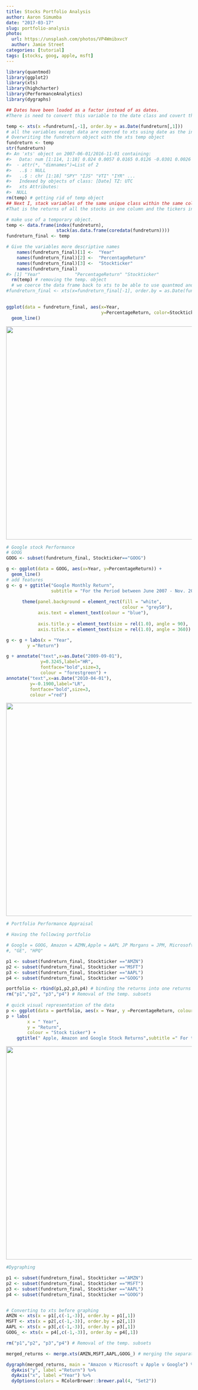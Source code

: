 ```yaml
---
title: Stocks Portfolio Analysis
author: Aaron Simumba
date: "2017-03-17"
slug: portfolio-analysis
photo:
  url: https://unsplash.com/photos/VP4WmibxvcY
  author: Jamie Street
categories: [tutorial] 
tags: [stocks, goog, apple, msft]
---
```


<script src="{{< blogdown/postref >}}index_files/htmlwidgets/htmlwidgets.js"></script>
<script src="{{< blogdown/postref >}}index_files/jquery/jquery.min.js"></script>
<link href="{{< blogdown/postref >}}index_files/dygraphs/dygraph.css" rel="stylesheet" />
<script src="{{< blogdown/postref >}}index_files/dygraphs/dygraph-combined.js"></script>
<script src="{{< blogdown/postref >}}index_files/dygraphs/shapes.js"></script>
<script src="{{< blogdown/postref >}}index_files/moment/moment.js"></script>
<script src="{{< blogdown/postref >}}index_files/moment-timezone/moment-timezone-with-data.js"></script>
<script src="{{< blogdown/postref >}}index_files/moment-fquarter/moment-fquarter.min.js"></script>
<script src="{{< blogdown/postref >}}index_files/dygraphs-binding/dygraphs.js"></script>
<script src="{{< blogdown/postref >}}index_files/htmlwidgets/htmlwidgets.js"></script>
<script src="{{< blogdown/postref >}}index_files/jquery/jquery.min.js"></script>
<link href="{{< blogdown/postref >}}index_files/dygraphs/dygraph.css" rel="stylesheet" />
<script src="{{< blogdown/postref >}}index_files/dygraphs/dygraph-combined.js"></script>
<script src="{{< blogdown/postref >}}index_files/dygraphs/shapes.js"></script>
<script src="{{< blogdown/postref >}}index_files/moment/moment.js"></script>
<script src="{{< blogdown/postref >}}index_files/moment-timezone/moment-timezone-with-data.js"></script>
<script src="{{< blogdown/postref >}}index_files/moment-fquarter/moment-fquarter.min.js"></script>
<script src="{{< blogdown/postref >}}index_files/dygraphs-binding/dygraphs.js"></script>
<script src="{{< blogdown/postref >}}index_files/htmlwidgets/htmlwidgets.js"></script>
<script src="{{< blogdown/postref >}}index_files/jquery/jquery.min.js"></script>
<link href="{{< blogdown/postref >}}index_files/dygraphs/dygraph.css" rel="stylesheet" />
<script src="{{< blogdown/postref >}}index_files/dygraphs/dygraph-combined.js"></script>
<script src="{{< blogdown/postref >}}index_files/dygraphs/shapes.js"></script>
<script src="{{< blogdown/postref >}}index_files/moment/moment.js"></script>
<script src="{{< blogdown/postref >}}index_files/moment-timezone/moment-timezone-with-data.js"></script>
<script src="{{< blogdown/postref >}}index_files/moment-fquarter/moment-fquarter.min.js"></script>
<script src="{{< blogdown/postref >}}index_files/dygraphs-binding/dygraphs.js"></script>

``` r
library(quantmod)
library(ggplot2) 
library(xts)
library(highcharter)
library(PerformanceAnalytics)
library(dygraphs)
```

``` r
## Dates have been loaded as a factor instead of as dates. 
#There is need to convert this variable to the date class and covert the rest of the variables to xts(Extensible Time Series)

temp <- xts(x =fundreturn[,-1], order.by = as.Date(fundreturn[,1])) 
# all the variables except data are coerced to xts using date as the index.
# Overwriting the fundreturn object with the xts temp object
fundreturn <- temp
str(fundreturn)
#> An 'xts' object on 2007-06-01/2016-11-01 containing:
#>   Data: num [1:114, 1:18] 0.024 0.0057 0.0165 0.0126 -0.0301 0.0026 0.0045 0.0218 0.027 0.0315 ...
#>  - attr(*, "dimnames")=List of 2
#>   ..$ : NULL
#>   ..$ : chr [1:18] "SPY" "IJS" "VTI" "IYR" ...
#>   Indexed by objects of class: [Date] TZ: UTC
#>   xts Attributes:  
#>  NULL
rm(temp) # getting rid of temp object
## Next I, stack variables of the same unique class within the same column.
#That is the returns of all the stocks in one column and the tickers in another column, indexed by the date variable.

# make use of a temporary object.
temp <- data.frame(index(fundreturn), 
                   stack(as.data.frame(coredata(fundreturn))))
fundreturn_final <- temp
```

``` r
# Give the variables more descriptive names 
    names(fundreturn_final)[1] <-  "Year"
    names(fundreturn_final)[2] <-  "PercentageReturn"
    names(fundreturn_final)[3] <-  "Stockticker"
    names(fundreturn_final)
#> [1] "Year"             "PercentageReturn" "Stockticker"
  rm(temp) # removing the temp. object
  # we coerce the data frame back to xts to be able to use quantmod and highcharter
#fundreturn_final <- xts(x=fundreturn_final[-1], order.by = as.Date(fundreturn_final[,1]))
  
```

``` r
ggplot(data = fundreturn_final, aes(x=Year, 
                                    y=PercentageReturn, color=Stockticker)) +
  geom_line()
```

<img src="{{< blogdown/postref >}}index_files/figure-html/unnamed-chunk-6-1.png" width="576" />

``` r
# Google stock Performance
# GOOG
GOOG <- subset(fundreturn_final, Stockticker=="GOOG")

g <- ggplot(data = GOOG, aes(x=Year, y=PercentageReturn)) +
  geom_line()
# add features
g <- g + ggtitle("Google Monthly Return", 
                 subtitle = "For the Period between June 2007 - Nov. 2016") + 
  
      theme(panel.background = element_rect(fill = "white",
                                            colour = "grey50"),
            axis.text = element_text(colour = "blue"),
            
            axis.title.y = element_text(size = rel(1.0), angle = 90),
            axis.title.x = element_text(size = rel(1.0), angle = 360))

g <- g + labs(x = "Year",
        y ="Return") 

g + annotate("text",x=as.Date("2009-09-01"),
             y=0.3245,label="HR",
             fontface="bold",size=3, 
             colour = "forestgreen") +
annotate("text",x=as.Date("2010-04-01"),
         y=-0.1900,label="LR",
         fontface="bold",size=3,
         colour ="red") 
```

<img src="{{< blogdown/postref >}}index_files/figure-html/unnamed-chunk-7-1.png" width="576" />

``` r
# Portfolio Performance Appraisal

# Having the following portfolio

# Google = GOOG, Amazon = AZMN,Apple = AAPL JP Morgans = JPM, Microsoft = MSFT, General Electric = GE, and Hewlett Packard = HPQ
#, "GE", "HPQ"

p1 <- subset(fundreturn_final, Stockticker =="AMZN")
p2 <- subset(fundreturn_final, Stockticker =="MSFT")
p3 <- subset(fundreturn_final, Stockticker =="AAPL")
p4 <- subset(fundreturn_final, Stockticker =="GOOG")

portfolio <- rbind(p1,p2,p3,p4) # binding the returns into one returns variable
rm("p1","p2", "p3","p4") # Removal of the temp. subsets 
 
# quick visual representation of the data
p <- ggplot(data = portfolio, aes(x = Year, y =PercentageReturn, colour = Stockticker))+geom_line()
p + labs(
        x = " Year",
        y = "Return",
        colour = "Stock ticker") +
    ggtitle(" Apple, Amazon and Google Stock Returns",subtitle =" For the period June 2007 - Nov. 2016")
```

<img src="{{< blogdown/postref >}}index_files/figure-html/unnamed-chunk-8-1.png" width="576" />

``` r
#Dygraphing

p1 <- subset(fundreturn_final, Stockticker =="AMZN")
p2 <- subset(fundreturn_final, Stockticker =="MSFT")
p3 <- subset(fundreturn_final, Stockticker =="AAPL")
p4 <- subset(fundreturn_final, Stockticker =="GOOG")


# Converting to xts before graphing
AMZN <- xts(x = p1[,c(-1,-3)], order.by = p1[,1])
MSFT <- xts(x = p2[,c(-1,-3)], order.by = p2[,1])
AAPL <- xts(x = p3[,c(-1,-3)], order.by = p3[,1])
GOOG_ <- xts(x = p4[,c(-1,-3)], order.by = p4[,1])

rm("p1","p2", "p3","p4") # Removal of the temp. subsets 
```

``` r
merged_returns <- merge.xts(AMZN,MSFT,AAPL,GOOG_) # merging the separate share returns into one xts object.

dygraph(merged_returns, main = "Amazon v Microsoft v Apple v Google") %>% # Using pipes to connect the codes
  dyAxis("y", label ="Return") %>%
  dyAxis("x", label ="Year") %>%
  dyOptions(colors = RColorBrewer::brewer.pal(4, "Set2")) 
```

<div id="htmlwidget-1" style="width:672px;height:480px;" class="dygraphs html-widget"></div>
<script type="application/json" data-for="htmlwidget-1">{"x":{"attrs":{"axes":{"x":{"pixelsPerLabel":60,"drawAxis":true},"y":{"drawAxis":true}},"title":"Amazon v Microsoft v Apple v Google","labels":["month","AMZN","MSFT","AAPL","GOOG_"],"legend":"auto","retainDateWindow":false,"ylabel":"Return","xlabel":"Year","stackedGraph":false,"fillGraph":false,"fillAlpha":0.15,"stepPlot":false,"drawPoints":false,"pointSize":1,"drawGapEdgePoints":false,"connectSeparatedPoints":false,"strokeWidth":1,"strokeBorderColor":"white","colors":["#66C2A5","#FC8D62","#8DA0CB","#E78AC3"],"colorValue":0.5,"colorSaturation":1,"includeZero":false,"drawAxesAtZero":false,"logscale":false,"axisTickSize":3,"axisLineColor":"black","axisLineWidth":0.3,"axisLabelColor":"black","axisLabelFontSize":14,"axisLabelWidth":60,"drawGrid":true,"gridLineWidth":0.3,"rightGap":5,"digitsAfterDecimal":2,"labelsKMB":false,"labelsKMG2":false,"labelsUTC":false,"maxNumberWidth":6,"animatedZooms":false,"mobileDisableYTouch":true,"disableZoom":false},"scale":"monthly","annotations":[],"shadings":[],"events":[],"format":"date","data":[["2007-06-01T00:00:00.000Z","2007-07-01T00:00:00.000Z","2007-08-01T00:00:00.000Z","2007-09-01T00:00:00.000Z","2007-10-01T00:00:00.000Z","2007-11-01T00:00:00.000Z","2007-12-01T00:00:00.000Z","2008-01-01T00:00:00.000Z","2008-02-01T00:00:00.000Z","2008-03-01T00:00:00.000Z","2008-04-01T00:00:00.000Z","2008-05-01T00:00:00.000Z","2008-06-01T00:00:00.000Z","2008-07-01T00:00:00.000Z","2008-08-01T00:00:00.000Z","2008-09-01T00:00:00.000Z","2008-10-01T00:00:00.000Z","2008-11-01T00:00:00.000Z","2008-12-01T00:00:00.000Z","2009-01-01T00:00:00.000Z","2009-02-01T00:00:00.000Z","2009-03-01T00:00:00.000Z","2009-04-01T00:00:00.000Z","2009-05-01T00:00:00.000Z","2009-06-01T00:00:00.000Z","2009-07-01T00:00:00.000Z","2009-08-01T00:00:00.000Z","2009-09-01T00:00:00.000Z","2009-10-01T00:00:00.000Z","2009-11-01T00:00:00.000Z","2009-12-01T00:00:00.000Z","2010-01-01T00:00:00.000Z","2010-02-01T00:00:00.000Z","2010-03-01T00:00:00.000Z","2010-04-01T00:00:00.000Z","2010-05-01T00:00:00.000Z","2010-06-01T00:00:00.000Z","2010-07-01T00:00:00.000Z","2010-08-01T00:00:00.000Z","2010-09-01T00:00:00.000Z","2010-10-01T00:00:00.000Z","2010-11-01T00:00:00.000Z","2010-12-01T00:00:00.000Z","2011-01-01T00:00:00.000Z","2011-02-01T00:00:00.000Z","2011-03-01T00:00:00.000Z","2011-04-01T00:00:00.000Z","2011-05-01T00:00:00.000Z","2011-06-01T00:00:00.000Z","2011-07-01T00:00:00.000Z","2011-08-01T00:00:00.000Z","2011-09-01T00:00:00.000Z","2011-10-01T00:00:00.000Z","2011-11-01T00:00:00.000Z","2011-12-01T00:00:00.000Z","2012-01-01T00:00:00.000Z","2012-02-01T00:00:00.000Z","2012-03-01T00:00:00.000Z","2012-04-01T00:00:00.000Z","2012-05-01T00:00:00.000Z","2012-06-01T00:00:00.000Z","2012-07-01T00:00:00.000Z","2012-08-01T00:00:00.000Z","2012-09-01T00:00:00.000Z","2012-10-01T00:00:00.000Z","2012-11-01T00:00:00.000Z","2012-12-01T00:00:00.000Z","2013-01-01T00:00:00.000Z","2013-02-01T00:00:00.000Z","2013-03-01T00:00:00.000Z","2013-04-01T00:00:00.000Z","2013-05-01T00:00:00.000Z","2013-06-01T00:00:00.000Z","2013-07-01T00:00:00.000Z","2013-08-01T00:00:00.000Z","2013-09-01T00:00:00.000Z","2013-10-01T00:00:00.000Z","2013-11-01T00:00:00.000Z","2013-12-01T00:00:00.000Z","2014-01-01T00:00:00.000Z","2014-02-01T00:00:00.000Z","2014-03-01T00:00:00.000Z","2014-04-01T00:00:00.000Z","2014-05-01T00:00:00.000Z","2014-06-01T00:00:00.000Z","2014-07-01T00:00:00.000Z","2014-08-01T00:00:00.000Z","2014-09-01T00:00:00.000Z","2014-10-01T00:00:00.000Z","2014-11-01T00:00:00.000Z","2014-12-01T00:00:00.000Z","2015-01-01T00:00:00.000Z","2015-02-01T00:00:00.000Z","2015-03-01T00:00:00.000Z","2015-04-01T00:00:00.000Z","2015-05-01T00:00:00.000Z","2015-06-01T00:00:00.000Z","2015-07-01T00:00:00.000Z","2015-08-01T00:00:00.000Z","2015-09-01T00:00:00.000Z","2015-10-01T00:00:00.000Z","2015-11-01T00:00:00.000Z","2015-12-01T00:00:00.000Z","2016-01-01T00:00:00.000Z","2016-02-01T00:00:00.000Z","2016-03-01T00:00:00.000Z","2016-04-01T00:00:00.000Z","2016-05-01T00:00:00.000Z","2016-06-01T00:00:00.000Z","2016-07-01T00:00:00.000Z","2016-08-01T00:00:00.000Z","2016-09-01T00:00:00.000Z","2016-10-01T00:00:00.000Z","2016-11-01T00:00:00.000Z"],[-0.0494,-0.1647,-0.0243,-0.0361,-0.017,0.1176,-0.3048,0.1465,0.0418,0.1859,0.0591,-0.0218,-0.0454,0.039,0.0166,0.5413,0.1273,-0.0106,0.1481,0.0174,0.1657,-0.0429,0.0158,0.023,-0.1613,-0.1703,0.1059,0.1028,0.038,-0.1016,0.041,0.0586,-0.0996,-0.2133,-0.254,0.2009,0.147,0.1015,0.1335,0.0964,-0.0314,0.0727,0.0251,-0.0533,0.1499,0.2726,0.1439,-0.0102,-0.0677,-0.0559,0.1467,0.0098,-0.0849,-0.1291,0.079,0.0589,0.2582,0.052,0.0616,0.0262,-0.0576,0.0215,0.0395,0.087,0.0045,0.0397,0.0882,-0.0328,0.0046,-0.0126,-0.0994,-0.0998,0.1233,-0.0759,0.127,0.1451,-0.0819,0.0725,0.0217,0.0642,0.0244,-0.0843,0.0823,-0.0047,0.0583,-0.0046,0.0084,-0.0476,0.0606,0.0315,0.0847,-0.0672,0.1127,0.1644,0.0813,0.0131,-0.1006,0.0095,-0.0711,-0.0958,0.0277,0.0391,-0.0363,0.0832,-0.049,-0.0527,0.1086,-0.0835,0.1424,0.0723,-0.0212,0.1335,0.0177,0.0113],[0.0765,-0.0422,0.0127,-0.1125,-0.0585,0.0287,0.0326,0.0721,0.0642,0.0497,0.0261,0.017,0.0335,-0.084,-0.0106,0.0743,0.0284,-0.0398,-0.0163,-0.0055,0.0254,0.2495,-0.0842,0.0595,-0.0843,-0.1624,0.0434,0.0049,-0.0034,-0.0286,-0.0651,0.0653,-0.022,-0.1634,-0.0884,-0.0386,-0.1204,-0.0491,0.1375,0.1029,0.0376,0.1379,-0.0105,0.0539,0.0434,0.0781,0.0653,0.0364,-0.0755,0.0221,0.0216,0.0427,-0.1514,-0.1081,0.1217,-0.0858,0.0435,0.089,-0.047,0.1049,-0.0064,-0.0358,-0.0448,0.0209,-0.0288,0.0396,0.0538,-0.0231,-0.0643,0.0699,-0.0322,0.0149,0.1375,0.0819,0.0164,-0.0074,-0.0824,0.048,-0.0366,0.0527,-0.0344,-0.041,-0.0596,0.0034,0.0277,0.0211,0.0291,0.1569,0.0618,-0.0103,-0.0782,0.0564,-0.0036,0.064,0.085,-0.0189,0.0115,0.02,0.07,-0.0144,0.0205,0.0186,0.035,0.0592,0.0205,0.0127,0.0247,-0.0284,-0.1302,0.0931,-0.0727,0.1963,-0.0303,-0.0578],[0.0504,-0.093,-0.0842,0.1223,-0.1509,-0.0418,0.1867,-0.0016,0.1346,0.0533,0.1305,-0.0744,0.0105,-0.0131,0.0981,0.0742,0.2143,0.007,0.0796,0.051,0.1082,0.2377,-0.0407,0.087,-0.3166,-0.0764,0.1478,0.2122,0.0851,-0.1129,-0.0507,0.0666,-0.3296,-0.0534,-0.1387,-0.079,0.056,-0.0091,0.177,0.197,0.0793,0.0487,0.1472,0.0295,0.1019,0.017,0.0605,0.0541,-0.0886,0.0654,0.1485,0.111,-0.0161,-0.0208,0.0227,-0.055,0.1672,0.0607,0.0338,0.0367,0.052,0.0409,-0.0133,0.0046,-0.0066,-0.035,0.1633,-0.0145,-0.0091,0.0615,-0.0558,0.0597,0.1271,0.1883,0.1053,-0.026,-0.0107,0.0109,0.0458,0.0939,0.0028,-0.1076,-0.0124,-0.0907,-0.1441,-0.0253,0.0029,0.0003,0.0224,-0.1183,0.1412,0.0838,-0.0215,0.0964,0.0701,0.0089,-0.1077,0.0575,0.02,0.0994,0.0787,0.0277,0.0287,0.0775,-0.0171,0.072,0.106,-0.0719,0.0614,0.1008,-0.0314,0.0058,0.0453,-0.0372],[0.0429,-0.1619,0.0755,0.0716,-0.1104,0.1278,-0.0781,-0.0209,0.0617,0.1853,0.0177,-0.0502,0.0891,-0.1038,0.0194,0.0289,0.0563,0.0498,-0.0243,0.0103,0.101,0.2463,-0.0198,-0.0022,-0.1839,-0.165,-0.0652,0.3038,0.02,-0.1014,-0.1001,-0.0221,-0.1355,-0.1028,-0.1848,0.0501,0.1004,-0.0016,0.0298,0.1376,0.0537,0.0104,0.0509,0.042,0.074,0.0812,0.0874,0.0634,-0.1452,-0.0059,0.0765,-0.073,-0.0762,-0.0838,0.0897,-0.0718,0.1684,0.1672,-0.0945,0.0688,0.0108,0.0217,-0.0434,-0.0727,-0.0277,-0.0428,0.1922,-0.1039,-0.0479,0.1507,0.0114,0.0776,-0.1019,0.0657,0.0372,-0.0567,-0.0397,-0.0014,0.0912,0.0823,0.1013,-0.0983,0.0266,0.0129,0.0683,0.0602,-0.0087,0.0383,0.0566,0.0105,0.0084,-0.046,0.0343,0.1766,0.0281,0.0577,0.0538,0.0294,-0.0827,-0.0544,0.0631,0.0275,-0.0064,0,0.0101,-0.0317,-0.0309,-0.0285,0.0154,0.0447,-0.0186,-0.0195,-0.0097,-0.0218]],"fixedtz":false,"tzone":"UTC"},"evals":[],"jsHooks":[]}</script>

``` r
# Let's now evaluate the portfolio

## Part of the code is adapted from Jonathan Regenstein from RStudio

# We assume an equally weighted portfolio. Allocating 25% to all the stocks in our portfolio
w <- c(.25,.25,.25,.25)

# We use the performanceAnalytics built infuction Return.porftolio to calculate portfolio monthly returns

monthly_P_return <-  Return.portfolio(R = merged_returns, weights = w)

# Use dygraphs to chart the portfolio monthly returns.
dygraph(monthly_P_return, main = "Portfolio Monthly Return") %>% 
  dyAxis("y", label = "Return")
```

<div id="htmlwidget-2" style="width:672px;height:480px;" class="dygraphs html-widget"></div>
<script type="application/json" data-for="htmlwidget-2">{"x":{"attrs":{"axes":{"x":{"pixelsPerLabel":60},"y":[]},"title":"Portfolio Monthly Return","labels":["month","portfolio.returns"],"legend":"auto","retainDateWindow":false,"ylabel":"Return"},"scale":"monthly","annotations":[],"shadings":[],"events":[],"format":"date","data":[["2007-06-01T00:00:00.000Z","2007-07-01T00:00:00.000Z","2007-08-01T00:00:00.000Z","2007-09-01T00:00:00.000Z","2007-10-01T00:00:00.000Z","2007-11-01T00:00:00.000Z","2007-12-01T00:00:00.000Z","2008-01-01T00:00:00.000Z","2008-02-01T00:00:00.000Z","2008-03-01T00:00:00.000Z","2008-04-01T00:00:00.000Z","2008-05-01T00:00:00.000Z","2008-06-01T00:00:00.000Z","2008-07-01T00:00:00.000Z","2008-08-01T00:00:00.000Z","2008-09-01T00:00:00.000Z","2008-10-01T00:00:00.000Z","2008-11-01T00:00:00.000Z","2008-12-01T00:00:00.000Z","2009-01-01T00:00:00.000Z","2009-02-01T00:00:00.000Z","2009-03-01T00:00:00.000Z","2009-04-01T00:00:00.000Z","2009-05-01T00:00:00.000Z","2009-06-01T00:00:00.000Z","2009-07-01T00:00:00.000Z","2009-08-01T00:00:00.000Z","2009-09-01T00:00:00.000Z","2009-10-01T00:00:00.000Z","2009-11-01T00:00:00.000Z","2009-12-01T00:00:00.000Z","2010-01-01T00:00:00.000Z","2010-02-01T00:00:00.000Z","2010-03-01T00:00:00.000Z","2010-04-01T00:00:00.000Z","2010-05-01T00:00:00.000Z","2010-06-01T00:00:00.000Z","2010-07-01T00:00:00.000Z","2010-08-01T00:00:00.000Z","2010-09-01T00:00:00.000Z","2010-10-01T00:00:00.000Z","2010-11-01T00:00:00.000Z","2010-12-01T00:00:00.000Z","2011-01-01T00:00:00.000Z","2011-02-01T00:00:00.000Z","2011-03-01T00:00:00.000Z","2011-04-01T00:00:00.000Z","2011-05-01T00:00:00.000Z","2011-06-01T00:00:00.000Z","2011-07-01T00:00:00.000Z","2011-08-01T00:00:00.000Z","2011-09-01T00:00:00.000Z","2011-10-01T00:00:00.000Z","2011-11-01T00:00:00.000Z","2011-12-01T00:00:00.000Z","2012-01-01T00:00:00.000Z","2012-02-01T00:00:00.000Z","2012-03-01T00:00:00.000Z","2012-04-01T00:00:00.000Z","2012-05-01T00:00:00.000Z","2012-06-01T00:00:00.000Z","2012-07-01T00:00:00.000Z","2012-08-01T00:00:00.000Z","2012-09-01T00:00:00.000Z","2012-10-01T00:00:00.000Z","2012-11-01T00:00:00.000Z","2012-12-01T00:00:00.000Z","2013-01-01T00:00:00.000Z","2013-02-01T00:00:00.000Z","2013-03-01T00:00:00.000Z","2013-04-01T00:00:00.000Z","2013-05-01T00:00:00.000Z","2013-06-01T00:00:00.000Z","2013-07-01T00:00:00.000Z","2013-08-01T00:00:00.000Z","2013-09-01T00:00:00.000Z","2013-10-01T00:00:00.000Z","2013-11-01T00:00:00.000Z","2013-12-01T00:00:00.000Z","2014-01-01T00:00:00.000Z","2014-02-01T00:00:00.000Z","2014-03-01T00:00:00.000Z","2014-04-01T00:00:00.000Z","2014-05-01T00:00:00.000Z","2014-06-01T00:00:00.000Z","2014-07-01T00:00:00.000Z","2014-08-01T00:00:00.000Z","2014-09-01T00:00:00.000Z","2014-10-01T00:00:00.000Z","2014-11-01T00:00:00.000Z","2014-12-01T00:00:00.000Z","2015-01-01T00:00:00.000Z","2015-02-01T00:00:00.000Z","2015-03-01T00:00:00.000Z","2015-04-01T00:00:00.000Z","2015-05-01T00:00:00.000Z","2015-06-01T00:00:00.000Z","2015-07-01T00:00:00.000Z","2015-08-01T00:00:00.000Z","2015-09-01T00:00:00.000Z","2015-10-01T00:00:00.000Z","2015-11-01T00:00:00.000Z","2015-12-01T00:00:00.000Z","2016-01-01T00:00:00.000Z","2016-02-01T00:00:00.000Z","2016-03-01T00:00:00.000Z","2016-04-01T00:00:00.000Z","2016-05-01T00:00:00.000Z","2016-06-01T00:00:00.000Z","2016-07-01T00:00:00.000Z","2016-08-01T00:00:00.000Z","2016-09-01T00:00:00.000Z","2016-10-01T00:00:00.000Z","2016-11-01T00:00:00.000Z"],[0.0301,-0.113708579264149,-0.00559377618293577,0.00786916658390391,-0.0890376855326902,0.0573282327219986,-0.042831236358701,0.0383461039325024,0.0783346839674659,0.110040420027639,0.0582383125115564,-0.0344335250838131,0.0261523950823555,-0.0478623279379287,0.0331144327765902,0.153792419636912,0.112247310719632,0.00149789245166887,0.054078256694402,0.0219968844818357,0.107410539310229,0.157949829530945,-0.0303242130102647,0.0456092318025723,-0.207253112502889,-0.138845865576245,0.0704315483642639,0.159410574555523,0.0444362569993406,-0.0939799707838271,-0.0404127420638229,0.0473124465574433,-0.179029145823455,-0.133223126326917,-0.168983528865221,0.0226911227230571,0.0545710218674125,0.0200600134166751,0.126687155535587,0.136949498384811,0.0319663136685859,0.0629283509111709,0.0658632611747769,0.0108594282541148,0.100731340517966,0.112092560764811,0.0935879851387789,0.0307000599218057,-0.0896041659407795,0.00567424356447033,0.117031202204561,0.0393133206973839,-0.0653368536592297,-0.0745111009596598,0.0605165850969047,-0.0270639430888725,0.182222549972333,0.0747917934575102,0.0161030525226051,0.0439754771241554,0.00196574485688727,0.023824968906363,-0.00307950548584668,0.0245898567238754,-0.00710635623220512,-0.00144247555173027,0.127014948314502,-0.0322341862713332,-0.0131976821622654,0.0434413285162729,-0.0616681017627327,0.00325737773151791,0.0971383327948778,0.0820742787274269,0.0954013200129236,0.0197984608178754,-0.0416550042325423,0.0311362189903313,0.0354200825155371,0.0805186574008934,0.0156770687270402,-0.0947383246215934,0.0168736628752737,-0.045342644860437,-0.0393671996182131,-0.00348182621093573,0.00562309891495172,0.000399990154805074,0.0443709706335647,-0.0361770701926236,0.0783950004828757,0.00559979139341671,0.0355777863984561,0.12989006298412,0.0704084370854767,0.0143011984430976,-0.074298178725309,0.0311996800267746,-0.025672623394713,-0.00432640519518579,0.0541278171096493,0.0305294323072862,0.00339043170589948,0.0674459827309137,-0.0204227034786852,0.0145534744768461,0.0823615119482068,-0.0666482643528976,0.061405211562503,0.0852604189772439,-0.0301942016267269,0.0573998666609123,0.0242677157471534,-0.0213148296410851]]},"evals":[],"jsHooks":[]}</script>

``` r
# Add the wealth.index = TRUE argument and, instead of returning monthly returns,
# the function will return the growth of $1 invested in the portfolio.
dollar_growth <- Return.portfolio(merged_returns, weights = w, wealth.index = TRUE)

# Use dygraphs to chart the growth of $1 in the portfolio.
dygraph(dollar_growth, main = "Growth of $1 Invested in Portfolio") %>% 
  dyAxis("y", label = "$")
```

<div id="htmlwidget-3" style="width:672px;height:480px;" class="dygraphs html-widget"></div>
<script type="application/json" data-for="htmlwidget-3">{"x":{"attrs":{"axes":{"x":{"pixelsPerLabel":60},"y":[]},"title":"Growth of $1 Invested in Portfolio","labels":["month","portfolio.wealthindex"],"legend":"auto","retainDateWindow":false,"ylabel":"$"},"scale":"monthly","annotations":[],"shadings":[],"events":[],"format":"date","data":[["2007-06-01T00:00:00.000Z","2007-07-01T00:00:00.000Z","2007-08-01T00:00:00.000Z","2007-09-01T00:00:00.000Z","2007-10-01T00:00:00.000Z","2007-11-01T00:00:00.000Z","2007-12-01T00:00:00.000Z","2008-01-01T00:00:00.000Z","2008-02-01T00:00:00.000Z","2008-03-01T00:00:00.000Z","2008-04-01T00:00:00.000Z","2008-05-01T00:00:00.000Z","2008-06-01T00:00:00.000Z","2008-07-01T00:00:00.000Z","2008-08-01T00:00:00.000Z","2008-09-01T00:00:00.000Z","2008-10-01T00:00:00.000Z","2008-11-01T00:00:00.000Z","2008-12-01T00:00:00.000Z","2009-01-01T00:00:00.000Z","2009-02-01T00:00:00.000Z","2009-03-01T00:00:00.000Z","2009-04-01T00:00:00.000Z","2009-05-01T00:00:00.000Z","2009-06-01T00:00:00.000Z","2009-07-01T00:00:00.000Z","2009-08-01T00:00:00.000Z","2009-09-01T00:00:00.000Z","2009-10-01T00:00:00.000Z","2009-11-01T00:00:00.000Z","2009-12-01T00:00:00.000Z","2010-01-01T00:00:00.000Z","2010-02-01T00:00:00.000Z","2010-03-01T00:00:00.000Z","2010-04-01T00:00:00.000Z","2010-05-01T00:00:00.000Z","2010-06-01T00:00:00.000Z","2010-07-01T00:00:00.000Z","2010-08-01T00:00:00.000Z","2010-09-01T00:00:00.000Z","2010-10-01T00:00:00.000Z","2010-11-01T00:00:00.000Z","2010-12-01T00:00:00.000Z","2011-01-01T00:00:00.000Z","2011-02-01T00:00:00.000Z","2011-03-01T00:00:00.000Z","2011-04-01T00:00:00.000Z","2011-05-01T00:00:00.000Z","2011-06-01T00:00:00.000Z","2011-07-01T00:00:00.000Z","2011-08-01T00:00:00.000Z","2011-09-01T00:00:00.000Z","2011-10-01T00:00:00.000Z","2011-11-01T00:00:00.000Z","2011-12-01T00:00:00.000Z","2012-01-01T00:00:00.000Z","2012-02-01T00:00:00.000Z","2012-03-01T00:00:00.000Z","2012-04-01T00:00:00.000Z","2012-05-01T00:00:00.000Z","2012-06-01T00:00:00.000Z","2012-07-01T00:00:00.000Z","2012-08-01T00:00:00.000Z","2012-09-01T00:00:00.000Z","2012-10-01T00:00:00.000Z","2012-11-01T00:00:00.000Z","2012-12-01T00:00:00.000Z","2013-01-01T00:00:00.000Z","2013-02-01T00:00:00.000Z","2013-03-01T00:00:00.000Z","2013-04-01T00:00:00.000Z","2013-05-01T00:00:00.000Z","2013-06-01T00:00:00.000Z","2013-07-01T00:00:00.000Z","2013-08-01T00:00:00.000Z","2013-09-01T00:00:00.000Z","2013-10-01T00:00:00.000Z","2013-11-01T00:00:00.000Z","2013-12-01T00:00:00.000Z","2014-01-01T00:00:00.000Z","2014-02-01T00:00:00.000Z","2014-03-01T00:00:00.000Z","2014-04-01T00:00:00.000Z","2014-05-01T00:00:00.000Z","2014-06-01T00:00:00.000Z","2014-07-01T00:00:00.000Z","2014-08-01T00:00:00.000Z","2014-09-01T00:00:00.000Z","2014-10-01T00:00:00.000Z","2014-11-01T00:00:00.000Z","2014-12-01T00:00:00.000Z","2015-01-01T00:00:00.000Z","2015-02-01T00:00:00.000Z","2015-03-01T00:00:00.000Z","2015-04-01T00:00:00.000Z","2015-05-01T00:00:00.000Z","2015-06-01T00:00:00.000Z","2015-07-01T00:00:00.000Z","2015-08-01T00:00:00.000Z","2015-09-01T00:00:00.000Z","2015-10-01T00:00:00.000Z","2015-11-01T00:00:00.000Z","2015-12-01T00:00:00.000Z","2016-01-01T00:00:00.000Z","2016-02-01T00:00:00.000Z","2016-03-01T00:00:00.000Z","2016-04-01T00:00:00.000Z","2016-05-01T00:00:00.000Z","2016-06-01T00:00:00.000Z","2016-07-01T00:00:00.000Z","2016-08-01T00:00:00.000Z","2016-09-01T00:00:00.000Z","2016-10-01T00:00:00.000Z","2016-11-01T00:00:00.000Z"],[1.0301,0.9129687925,0.90786184941275,0.91500596554095,0.833535952120579,0.881321095165901,0.843573023030941,0.87592076184674,0.944535737906547,1.0484728472369,1.10953413657416,1.07132896505109,1.09934678340828,1.04672948714328,1.08139134038056,1.24770113119209,1.38775222775025,1.38983093133698,1.46499056520364,1.49721579343341,1.65803254926988,1.91991850778382,1.86169848999143,1.94660912796795,1.54316832737006,1.32890578522652,1.42250267731025,1.64926464640704,1.72255179409471,1.56066642681206,1.49759561705764,1.56845052965434,1.28765217106398,1.11610712321319,0.927503402941018,0.948549496483206,1.00031281179811,1.02037910022366,1.14964802599895,1.3070917464786,1.34887465124015,1.43375710862858,1.52818902753537,1.54478428663862,1.70039247864282,1.89099382587911,2.06796812795301,2.13145487339755,1.94046763722636,1.95147832322895,2.17986217747258,2.26555979833165,2.11753524933182,1.95975536658322,2.07835306899417,2.02210463981633,2.39057770359455,2.56937329744592,2.61074805060487,2.72555694178118,2.73091469132164,2.7959786489283,2.78736841734062,2.85590940735968,2.83561429774408,2.83152399344544,3.19116986712419,3.08830510320384,3.04754663403166,3.17993610852929,2.98383548498952,2.99355496425283,3.28434390261018,3.55390405950974,3.89295119798625,3.97002563974549,3.80465420491859,3.92311675142542,4.06207387047899,4.38914660479321,4.45795555776961,4.03561631698899,4.10371194621582,3.91763879282902,3.76341232443967,3.75030877676587,3.77139713397924,3.77290565570269,3.94031314175509,3.7977641566449,4.09548987953892,4.11842376851819,4.26494816965285,4.81892255603307,5.15821536163931,5.23198402313834,4.84325713909925,4.99436521212654,4.86614675493996,4.84509383233885,5.10734818517478,5.26327262586381,5.28111739225133,5.63730754468904,5.5221784842857,5.60254536791334,6.06397947517311,5.65982576808123,6.00736856677716,6.51955932773131,6.32270643887238,6.68562894539975,6.84787388823765,6.70191262290623]]},"evals":[],"jsHooks":[]}</script>

``` r
# Calculating the Sharpe Ratio
# Taking the US 10 Year Treasury Rate of 2.40% as the risk free rate.
# Making use of the built in SharpeRatio function in Performance Analytics package.
print(sharpe_ratio <- round(SharpeRatio(monthly_P_return, Rf = 0.024), 4))
#>                                 portfolio.returns
#> StdDev Sharpe (Rf=2.4%, p=95%):           -0.0634
#> VaR Sharpe (Rf=2.4%, p=95%):              -0.0424
#> ES Sharpe (Rf=2.4%, p=95%):               -0.0298
```
